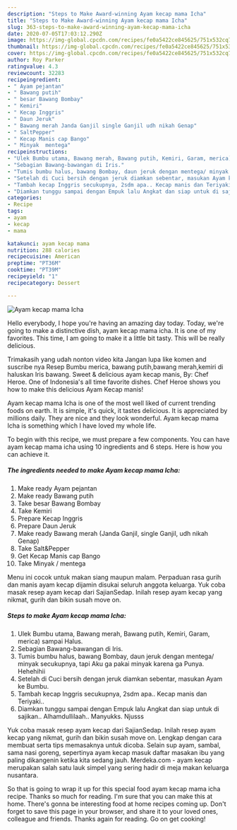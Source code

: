 ```yaml
---
description: "Steps to Make Award-winning Ayam kecap mama Icha"
title: "Steps to Make Award-winning Ayam kecap mama Icha"
slug: 363-steps-to-make-award-winning-ayam-kecap-mama-icha
date: 2020-07-05T17:03:12.290Z
image: https://img-global.cpcdn.com/recipes/fe0a5422ce845625/751x532cq70/ayam-kecap-mama-icha-foto-resep-utama.jpg
thumbnail: https://img-global.cpcdn.com/recipes/fe0a5422ce845625/751x532cq70/ayam-kecap-mama-icha-foto-resep-utama.jpg
cover: https://img-global.cpcdn.com/recipes/fe0a5422ce845625/751x532cq70/ayam-kecap-mama-icha-foto-resep-utama.jpg
author: Roy Parker
ratingvalue: 4.3
reviewcount: 32283
recipeingredient:
- " Ayam pejantan"
- " Bawang putih"
- " besar Bawang Bombay"
- " Kemiri"
- " Kecap Inggris"
- " Daun Jeruk"
- " Bawang merah Janda Ganjil single Ganjil udh nikah Genap"
- " SaltPepper"
- " Kecap Manis cap Bango"
- " Minyak  mentega"
recipeinstructions:
- "Ulek Bumbu utama, Bawang merah, Bawang putih, Kemiri, Garam, merica) sampai Halus."
- "Sebagian Bawang-bawangan di Iris."
- "Tumis bumbu halus, bawang Bombay, daun jeruk dengan mentega/ minyak secukupnya, tapi Aku ga pakai minyak karena ga Punya. Hehehihii"
- "Setelah di Cuci bersih dengan jeruk diamkan sebentar, masukan Ayam ke Bumbu."
- "Tambah kecap Inggris secukupnya, 2sdm apa.. Kecap manis dan Teriyaki.."
- "Diamkan tunggu sampai dengan Empuk lalu Angkat dan siap untuk di sajikan.. Alhamdullilaah.. Manyukks. Njusss"
categories:
- Recipe
tags:
- ayam
- kecap
- mama

katakunci: ayam kecap mama 
nutrition: 288 calories
recipecuisine: American
preptime: "PT36M"
cooktime: "PT39M"
recipeyield: "1"
recipecategory: Dessert

---
```



![Ayam kecap mama Icha](https://img-global.cpcdn.com/recipes/fe0a5422ce845625/751x532cq70/ayam-kecap-mama-icha-foto-resep-utama.jpg)

Hello everybody, I hope you're having an amazing day today. Today, we're going to make a distinctive dish, ayam kecap mama icha. It is one of my favorites. This time, I am going to make it a little bit tasty. This will be really delicious.

Trimakasih yang udah nonton video kita Jangan lupa like komen and suscribe nya Resep Bumbu merica, bawang putih,bawang merah,kemiri di haluskan Iris bawang. Sweet &amp; delicious ayam kecap manis, By: Chef Heroe. One of Indonesia&#39;s all time favorite dishes. Chef Heroe shows you how to make this delicious Ayam Kecap manis!

Ayam kecap mama Icha is one of the most well liked of current trending foods on earth. It is simple, it's quick, it tastes delicious. It is appreciated by millions daily. They are nice and they look wonderful. Ayam kecap mama Icha is something which I have loved my whole life.


To begin with this recipe, we must prepare a few components. You can have ayam kecap mama icha using 10 ingredients and 6 steps. Here is how you can achieve it.

<!--inarticleads1-->

##### The ingredients needed to make Ayam kecap mama Icha:

1. Make ready  Ayam pejantan
1. Make ready  Bawang putih
1. Take  besar Bawang Bombay
1. Take  Kemiri
1. Prepare  Kecap Inggris
1. Prepare  Daun Jeruk
1. Make ready  Bawang merah (Janda Ganjil, single Ganjil, udh nikah Genap)
1. Take  Salt&amp;Pepper
1. Get  Kecap Manis cap Bango
1. Take  Minyak / mentega


Menu ini cocok untuk makan siang maupun malam. Perpaduan rasa gurih dan manis ayam kecap dijamin disukai seluruh anggota keluarga. Yuk coba masak resep ayam kecap dari SajianSedap. Inilah resep ayam kecap yang nikmat, gurih dan bikin susah move on. 

<!--inarticleads2-->

##### Steps to make Ayam kecap mama Icha:

1. Ulek Bumbu utama, Bawang merah, Bawang putih, Kemiri, Garam, merica) sampai Halus.
1. Sebagian Bawang-bawangan di Iris.
1. Tumis bumbu halus, bawang Bombay, daun jeruk dengan mentega/ minyak secukupnya, tapi Aku ga pakai minyak karena ga Punya. Hehehihii
1. Setelah di Cuci bersih dengan jeruk diamkan sebentar, masukan Ayam ke Bumbu.
1. Tambah kecap Inggris secukupnya, 2sdm apa.. Kecap manis dan Teriyaki..
1. Diamkan tunggu sampai dengan Empuk lalu Angkat dan siap untuk di sajikan.. Alhamdullilaah.. Manyukks. Njusss


Yuk coba masak resep ayam kecap dari SajianSedap. Inilah resep ayam kecap yang nikmat, gurih dan bikin susah move on. Lengkap dengan cara membuat serta tips memasaknya untuk dicoba. Selain sup ayam, sambal, sama nasi goreng, sepertinya ayam kecap masuk daftar masakan ibu yang paling dikangenin ketika kita sedang jauh. Merdeka.com - ayam kecap merupakan salah satu lauk simpel yang sering hadir di meja makan keluarga nusantara. 

So that is going to wrap it up for this special food ayam kecap mama icha recipe. Thanks so much for reading. I'm sure that you can make this at home. There's gonna be interesting food at home recipes coming up. Don't forget to save this page in your browser, and share it to your loved ones, colleague and friends. Thanks again for reading. Go on get cooking!
